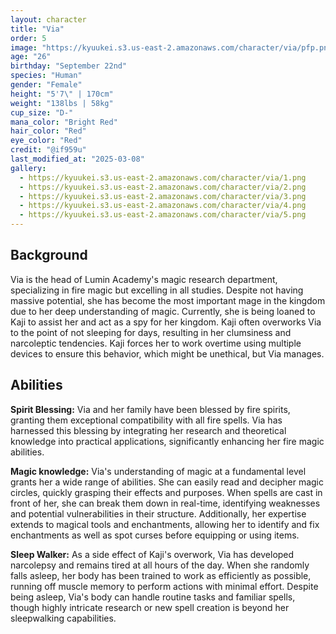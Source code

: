 ```yaml
---
layout: character
title: "Via"
order: 5
image: "https://kyuukei.s3.us-east-2.amazonaws.com/character/via/pfp.png"
age: "26"
birthday: "September 22nd"
species: "Human"
gender: "Female"
height: "5'7\" | 170cm"
weight: "138lbs | 58kg"
cup_size: "D-"
mana_color: "Bright Red"
hair_color: "Red"
eye_color: "Red"
credit: "@if959u"
last_modified_at: "2025-03-08"
gallery:
  - https://kyuukei.s3.us-east-2.amazonaws.com/character/via/1.png
  - https://kyuukei.s3.us-east-2.amazonaws.com/character/via/2.png
  - https://kyuukei.s3.us-east-2.amazonaws.com/character/via/3.png
  - https://kyuukei.s3.us-east-2.amazonaws.com/character/via/4.png
  - https://kyuukei.s3.us-east-2.amazonaws.com/character/via/5.png
---
```


## Background

Via is the head of Lumin Academy's magic research department, specializing in fire magic but excelling in all studies. Despite not having massive potential, she has become the most important mage in the kingdom due to her deep understanding of magic. Currently, she is being loaned to Kaji to assist her and act as a spy for her kingdom. Kaji often overworks Via to the point of not sleeping for days, resulting in her clumsiness and narcoleptic tendencies. Kaji forces her to work overtime using multiple devices to ensure this behavior, which might be unethical, but Via manages.

## Abilities

**Spirit Blessing:** Via and her family have been blessed by fire spirits, granting them exceptional compatibility with all fire spells. Via has harnessed this blessing by integrating her research and theoretical knowledge into practical applications, significantly enhancing her fire magic abilities.

**Magic knowledge:** Via's understanding of magic at a fundamental level grants her a wide range of abilities. She can easily read and decipher magic circles, quickly grasping their effects and purposes. When spells are cast in front of her, she can break them down in real-time, identifying weaknesses and potential vulnerabilities in their structure. Additionally, her expertise extends to magical tools and enchantments, allowing her to identify and fix enchantments as well as spot curses before equipping or using items.

**Sleep Walker:** As a side effect of Kaji's overwork, Via has developed narcolepsy and remains tired at all hours of the day. When she randomly falls asleep, her body has been trained to work as efficiently as possible, running off muscle memory to perform actions with minimal effort. Despite being asleep, Via's body can handle routine tasks and familiar spells, though highly intricate research or new spell creation is beyond her sleepwalking capabilities.
